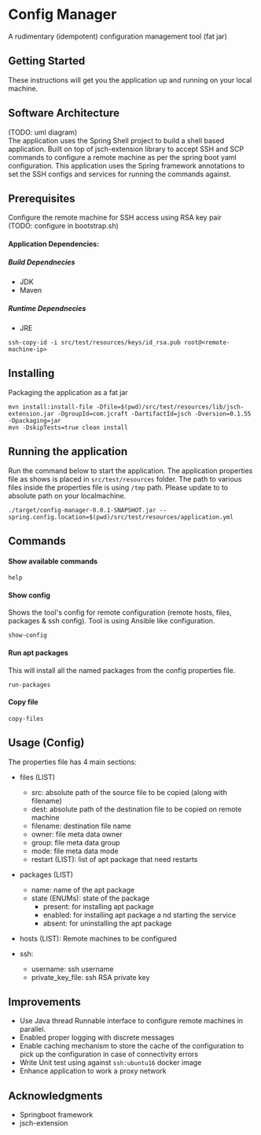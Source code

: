# Config Manager

A rudimentary (idempotent) configuration management tool (fat jar)

## Getting Started

These instructions will get you the application up and running on your local machine.

## Software Architecture
(TODO: uml diagram)
<br />
The application uses the Spring Shell project to build a shell based application. Built on top of jsch-extension library to accept SSH and SCP commands to configure a remote machine as per the spring boot yaml configuration. This application uses the Spring framework annotations to set the SSH configs and services for running the commands against.


## Prerequisites

Configure the remote machine for SSH access using RSA key pair
<br />
(TODO: configure in bootstrap.sh)

#### Application Dependencies:
##### Build Dependnecies
* JDK
* Maven

##### Runtime Dependnecies
* JRE

```
ssh-copy-id -i src/test/resources/keys/id_rsa.pub root@<remote-machine-ip>
```

## Installing

Packaging the application as a fat jar
```
mvn install:install-file -Dfile=$(pwd)/src/test/resources/lib/jsch-extension.jar -DgroupId=com.jcraft -DartifactId=jsch -Dversion=0.1.55 -Dpackaging=jar
mvn -DskipTests=true clean install
```


## Running the application

Run the command below to start the application. The application properties file as shows is placed in `src/test/resources` folder. The path to various files inside the properties file is using `/tmp` path. Please update to to absolute path on your localmachine.
```
./target/config-manager-0.0.1-SNAPSHOT.jar --spring.config.location=$(pwd)/src/test/resources/application.yml
```
## Commands
#### Show available commands
```
help
```

#### Show config
Shows the tool's config for remote configuration (remote hosts, files, packages & ssh config). Tool is using Ansible like configuration.

```
show-config
```

#### Run apt packages
This will install all the named packages from the config properties file.
```
run-packages
```

#### Copy file
```
copy-files
```

## Usage (Config)
The properties file has 4 main sections:
* files (LIST)
    * src: absolute path of the source file to be copied (along with filename)
    * dest: absolute path of the destination file to be copied on remote machine
    * filename: destination file name
    * owner: file meta data owner
    * group: file meta data group
    * mode: file meta data mode
    * restart (LIST): list of apt package that need restarts

* packages (LIST)
    * name: name of the apt package
    * state (ENUMs): state of the package
        * present: for installing apt package
        * enabled: for installing apt package a nd starting the service
        * absent: for uninstalling the apt package

* hosts (LIST): Remote machines to be configured

* ssh:
    * username: ssh username
    * private_key_file: ssh RSA private key
    

## Improvements
* Use Java thread Runnable interface to configure remote machines in parallel.
* Enabled proper logging with discrete messages
* Enable caching mechanism to store the cache of the configuration to pick up the configuration in case of connectivity errors
* Write Unit test using against `ssh:ubuntu16` docker image
* Enhance application to work a proxy network


## Acknowledgments

* Springboot framework
* jsch-extension

